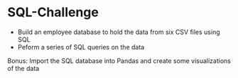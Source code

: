 # SQL-Challenge

* Build an employee database to hold the data from six CSV files using SQL
* Peform a series of SQL queries on the data

Bonus:  Import the SQL database into Pandas and create some visualizations of the data
